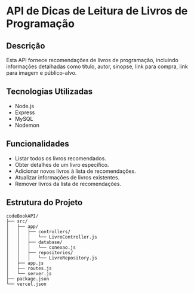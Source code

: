 # API de Dicas de Leitura de Livros de Programação

## Descrição

Esta API fornece recomendações de livros de programação, incluindo informações detalhadas como título, autor, sinopse, link para compra, link para imagem e público-alvo. 

## Tecnologias Utilizadas

- Node.js
- Express
- MySQL
- Nodemon

## Funcionalidades

- Listar todos os livros recomendados.
- Obter detalhes de um livro específico.
- Adicionar novos livros à lista de recomendações.
- Atualizar informações de livros existentes.
- Remover livros da lista de recomendações.


## Estrutura do Projeto

```plaintext
codeBookAPI/
├── src/
│   ├── app/
│   │   ├── controllers/
│   │   │   └── LivroController.js
│   │   ├── database/
│   │   │   └── conexao.js
│   │   ├── repositories/
│   │   │   └── LivroRepository.js
│   ├── app.js
│   ├── routes.js
│   └── server.js
├── package.json
└── vercel.json


